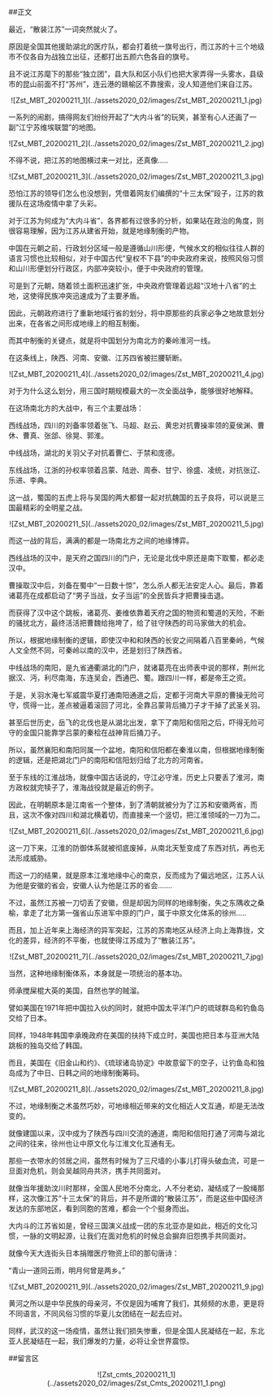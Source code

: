 ##正文

最近，“散装江苏”一词突然就火了。

原因是全国其他援助湖北的医疗队，都会打着统一旗号出行，而江苏的十三个地级市不仅各自为战独立出征，还都打出五颜六色各自的旗号。

且不说江苏麾下的那些“独立团”，县大队和区小队们也把大家弄得一头雾水，县级市的昆山前面不打“苏州”，连云港的赣榆区不靠搜索，没人知道他们来自江苏。

 <div align="center">![Zst_MBT_20200211_1](../assets2020_02/images/Zst_MBT_20200211_1.jpg)</div>

一系列的闹剧，搞得网友们纷纷开起了“大内斗省”的玩笑，甚至有心人还画了一副“江宁苏维埃联盟”的地图。

 <div align="center">![Zst_MBT_20200211_2](../assets2020_02/images/Zst_MBT_20200211_2.jpg)</div>

不得不说，把江苏的地图横过来一对比，还真像.....

 <div align="center">![Zst_MBT_20200211_3](../assets2020_02/images/Zst_MBT_20200211_3.jpg)</div>

恐怕江苏的领导们怎么也没想到，凭借着网友们编撰的“十三太保”段子，江苏的救援队在这场疫情中拿了头彩。

对于江苏为何成为“大内斗省”，各界都有过很多的分析，如果站在政治的角度，则很容易理解，因为江苏从建省开始，就是地缘制衡的产物。

中国在元朝之前，行政划分区域一般是遵循山川形便，气候水文的相似往往人群的语言习惯也比较相似，对于中国古代“皇权不下县”的中央政府来说，按照风俗习惯和山川形便划分行政区，内部冲突较小，便于中央政府的管理。

可是到了元朝，随着领土面积迅速扩张，中央政府管理着远超“汉地十八省”的土地，这使得民族冲突迅速成为了主要矛盾。

因此，元朝政府进行了重新地域行省的划分，将中原那些的兵家必争之地故意划分出来，在各省之间形成地缘上的相互制衡。

而其中制衡的关键点，就是将中国划分为南北方的秦岭淮河一线。

在这条线上，陕西、河南、安徽、江苏四省被拦腰斩断。

 <div align="center">![Zst_MBT_20200211_4](../assets2020_02/images/Zst_MBT_20200211_4.jpg)</div>

对于为什么这么划分，用三国时期规模最大的一次全面战争，能够很好地解释。

在这场南北方的大战中，有三个主要战场：

西线战场，四川的刘备率领着张飞、马超、赵云、黄忠对抗曹操率领的夏侯渊、曹休、曹真、张郃、徐晃、郭淮。

中线战场，湖北的关羽父子对抗着曹仁、于禁和庞德。

东线战场，江浙的孙权率领着吕蒙、陆逊、周泰、甘宁、徐盛、凌统，对抗张辽、乐进、李典。

这一战，蜀国的五虎上将与吴国的两大都督一起对抗魏国的五子良将，可以说是三国最精彩的全明星之战。

 <div align="center">![Zst_MBT_20200211_5](../assets2020_02/images/Zst_MBT_20200211_5.jpg)</div>

而这一战的背后，满满的都是一场南北方之间的地缘博弈。

西线战场的汉中，是天府之国四川的门户，无论是北伐中原还是南下取蜀，都必走汉中。

曹操取汉中后，刘备在蜀中“一日数十惊”，怎么杀人都无法安定人心。最后，靠着诸葛亮在成都启动了“男子当战，女子当运”的全民皆兵才把曹操击退。

而获得了汉中这个跳板，诸葛亮、姜维依靠着天府之国的物资和蜀道的天险，不断的骚扰北方，最终活活把曹魏给拖垮了，给了驻守陕西的司马家做大的机会。

所以，根据地缘制衡的逻辑，即使汉中和和陕西的长安之间隔着八百里秦岭，气候人文全然不同，可秦岭以南的汉中，还是划归了陕西省。

中线战场的南阳，是九省通衢湖北的门户，就诸葛亮在出师表中说的那样，荆州北据汉、沔，利尽南海，东连吴会，西通巴、蜀。跟四川一样，都是帝王之资。

于是，关羽水淹七军威震华夏打通南阳通道之后，定都于河南大平原的曹操无险可守，慌得一比，差点被逼着滚回了河北，全靠吕蒙背后捅刀子才干掉了武圣关羽。

甚至后世历史，岳飞的北伐也是从湖北出发，拿下了南阳和信阳之后，吓得无险可守的金国只能靠学吕蒙的秦桧在战神背后捅刀子。

所以，虽然襄阳和南阳同属一个盆地，南阳和信阳都在秦淮以南，但根据地缘制衡的逻辑，还是把湖北门户的南阳和信阳划归给了北方的河南省。

至于东线的江淮战场，就像中国古话说的，守江必守淮，历史上只要丢了淮河，南方政权就完犊子了，淮海战役就是最近的例子。

因此，在明朝原本是江南省一个整体，到了清朝就被分为了江苏和安徽两省，而且，这次不像对四川和湖北横着切，而直接来一个竖切，把江淮领域的一刀为二。

 <div align="center">![Zst_MBT_20200211_6](../assets2020_02/images/Zst_MBT_20200211_6.jpg)</div>

这一刀下来，江淮的防御体系就被彻底废掉，从南北天堑变成了东西对抗，再也无法形成威胁。

而这一刀的结果，就是原本江淮地缘中心的南京，反而成为了偏远地区，江苏人认为他是安徽的省会，安徽人认为他是江苏的省会.......

不过，虽然江苏被一刀切丢了安徽，但是却因为同样的地缘制衡，失之东隅收之桑榆，拿走了北方第一强省山东进军中原的门户，属于中原文化体系的徐州.....

而且，加上近年来上海经济的异军突起，江苏的苏南地区从经济上向上海靠拢，文化的差异，经济的不平衡，也就使得江苏成为了“散装江苏”。

 <div align="center">![Zst_MBT_20200211_7](../assets2020_02/images/Zst_MBT_20200211_7.jpg)</div>

当然，这种地缘制衡体系，本身就是一项统治的基本功。

师承搅屎棍大英的美国，自然也学的贼溜。

譬如美国在1971年把中国拉入伙的同时，就把中国太平洋门户的琉球群岛和钓鱼岛交给了日本。

同样，1948年韩国李承晚政府在美国的扶持下成立时，美国也把日本与亚洲大陆跳板的独岛交给了韩国。

而且，美国在《旧金山和约》、《琉球诸岛协定》中故意留下的空子，让钓鱼岛和独岛成为了中日、日韩之间的地缘制衡筹码。

 <div align="center">![Zst_MBT_20200211_8](../assets2020_02/images/Zst_MBT_20200211_8.jpg)</div>

不过，地缘制衡之术虽然巧妙，可地缘相近带来的文化相近人文互通，却是无法改变的。

就像建国以来，汉中成为了陕西与四川交流的通道，南阳和信阳打通了河南与湖北之间的往来，徐州也让中原文化与江淮文化互通有无。

那些一衣带水的邻居之间，虽然有时候为了三尺墙的小事儿打得头破血流，可是一旦面对危机，则会吴越同舟共济，携手共同面对。

就像当年援助汶川时那样，全国人民地不分南北，人不分老幼，凝结成了一股绳那样，这次像江苏“十三太保”的背后，并不是所谓的“散装江苏”，而是这些中国经济发达的东部地区，看到同胞的苦难，都会一个个挺身而出。

大内斗的江苏省如是，曾经三国演义战成一团的东北亚亦是如此，相近的文化习惯，一脉的文明起源，让我们在面对危机的时候总会摒弃旧怨携手共同面对。

就像今天大连街头日本捐赠医疗物资上印的那句唐诗：

“青山一道同云雨，明月何曾是两乡。”
 
 <div align="center">![Zst_MBT_20200211_9](../assets2020_02/images/Zst_MBT_20200211_9.jpg)</div>

黄河之所以是中华民族的母亲河，不仅是因为哺育了我们，其频频的水患，更是将不同语言，不同风俗习惯的华夏儿女团结在一起去应对。

同样，武汉的这一场疫情，虽然让我们损失惨重，但是全国人民凝结在一起，东北亚人民凝结在一起，我们爆发的力量，必将让全世界震惊。

##留言区
 <div align="center">![Zst_cmts_20200211_1](../assets2020_02/images/Zst_Cmts_20200211_1.png)</div>